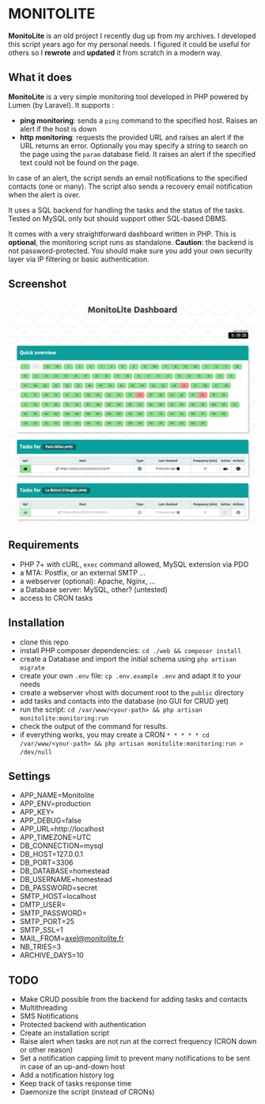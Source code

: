 # MONITOLITE

**MonitoLite** is an old project I recently dug up from my archives. I developed this script years ago for my personal needs.
I figured it could be useful for others so I **rewrote** and **updated** it from scratch in a modern way.


## What it does

**MonitoLite** is a very simple monitoring tool developed in PHP powered by Lumen (by Laravel). It supports :
 * **ping monitoring**: sends a `ping` command to the specified host. Raises an alert if the host is down
 * **http monitoring**: requests the provided URL and raises an alert if the URL returns an error. Optionally you may specify a string to search on the page using the `param` database field. It raises an alert if the specified text could not be found on the page.

 In case of an alert, the script sends an email notifications to the specified contacts (one or many).
 The script also sends a recovery email notification when the alert is over.

It uses a SQL backend for handling the tasks and the status of the tasks.
Tested on MySQL only but should support other SQL-based DBMS.

It comes with a very straightforward dashboard written in PHP. This is **optional**, the monitoring script runs as standalone.
**Caution**: the backend is not password-protected. You should make sure you add your own security layer via IP filtering or basic authentication.

## Screenshot

![screenshot](https://github.com/axeloz/monitolite/raw/main/screenshot.png "Logo")


## Requirements

* PHP 7+ with cURL, `exec` command allowed, MySQL extension via PDO
* a MTA: Postfix, or an external SMTP ...
* a webserver (optional): Apache, Nginx, ...
* a Database server: MySQL, other? (untested)
* access to CRON tasks

## Installation

 * clone this repo
 * install PHP composer dependencies: `cd ./web && composer install`
 * create a Database and import the initial schema using `php artisan migrate`
 * create your own `.env` file: `cp .env.example .env` and adapt it to your needs
 * create a webserver vhost with document root to the `public` directory
 * add tasks and contacts into the database (no GUI for CRUD yet)
 * run the script: `cd /var/www/<your-path> && php artisan monitolite:monitoring:run`
 * check the output of the command for results.
 * if everything works, you may create a CRON `* * * * * cd /var/www/<your-path> && php artisan monitolite:monitoring:run > /dev/null`


## Settings

* APP_NAME=Monitolite
* APP_ENV=production
* APP_KEY=<GENERATE KEY HERE>
* APP_DEBUG=false
* APP_URL=http://localhost
* APP_TIMEZONE=UTC
* DB_CONNECTION=mysql
* DB_HOST=127.0.0.1
* DB_PORT=3306
* DB_DATABASE=homestead
* DB_USERNAME=homestead
* DB_PASSWORD=secret
* SMTP_HOST=localhost
* DMTP_USER=
* SMTP_PASSWORD=
* SMTP_PORT=25
* SMTP_SSL=1
* MAIL_FROM=axel@monitolite.fr
* NB_TRIES=3
* ARCHIVE_DAYS=10


## TODO

 * Make CRUD possible from the backend for adding tasks and contacts
 * Multithreading
 * SMS Notifications
 * Protected backend with authentication
 * Create an installation script
 * Raise alert when tasks are not run at the correct frequency (CRON down or other reason)
 * Set a notification capping limit to prevent many notifications to be sent in case of an up-and-down host
 * Add a notification history log
 * Keep track of tasks response time
 * Daemonize the script (instead of CRONs)